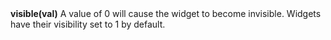 <a name="visible"><h3 style="padding-top: 40px; margin-top: 40px;"></h3></a>
**visible(val)** A value of 0 will cause the widget to become invisible. Widgets have their visibility set to 1 by default. 

<!--UPDATE WIDGET_IN_CSOUND
    SIdent sprintf "visible(%d) ", (rnd(100) > 80 ? 0 : 1)
    SIdentifier strcat SIdentifier, SIdent
--->
